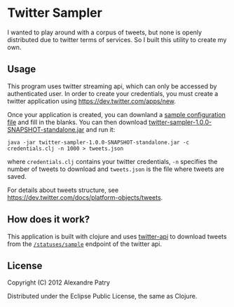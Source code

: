 # Twitter Sampler

I wanted to play around with a corpus of tweets, but none is openly
distributed due to twitter terms of services. So I built this utility
to create my own.

## Usage

This program uses twitter streaming api, which can only be accessed by
authenticated user. In order to create your credentials, you must
create a twitter application using https://dev.twitter.com/apps/new.

Once your application is created, you can downland a
[sample configuration file](https://raw.github.com/apatry/twitter-sampler/master/credentials.clj)
and fill in the blanks. You can then
download [twitter-sampler-1.0.0-SNAPSHOT-standalone.jar](https://github.com/downloads/apatry/twitter-sampler/twitter-sampler-1.0.0-SNAPSHOT-standalone.jar)
and run it:

	java -jar twitter-sampler-1.0.0-SNAPSHOT-standalone.jar -c credentials.clj -n 1000 > tweets.json

where `credentials.clj` contains your twitter credentials, `-n`
specifies the number of tweets to download and `tweets.json` is the
file where tweets are saved.

For details about tweets structure, see
https://dev.twitter.com/docs/platform-objects/tweets.

## How does it work?

This application is built with clojure and uses
[twitter-api](https://github.com/adamwynne/twitter-api) to download
tweets from the
[`/statuses/sample`](https://dev.twitter.com/docs/api/1.1/get/statuses/sample)
endpoint of the twitter api.

## License

Copyright (C) 2012 Alexandre Patry

Distributed under the Eclipse Public License, the same as Clojure.

